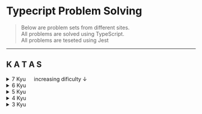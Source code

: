 # Typecript Problem Solving

> Below are problem sets from different sites.  
> All problems are solved using TypeScript.  
> All problems are teseted using Jest
> <a> </a>

---

## K A T A S
<details>
<summary>7 Kyu &emsp; increasing dificulty &darr; </summary>                                                

### [7kyu katas folder](src/katas/7kyu)

</details>

<details>
<summary>6 Kyu</summary>

### [6kyu katas folder](src/katas/6kyu)

</details>

<details>
<summary>5 Kyu </summary>

### [5kyu katas folder](src/katas/5kyu)

</details>

<details>
<summary>4 Kyu</summary>

### [4kyu katas folder](src/katas/4kyu)

</details>

<details>
<summary>3 Kyu</summary>

### [3kyu katas folder](src/katas/3kyu)

[1. you're-a-square](src/katas/7kyu/youre-a-square)

</details>
